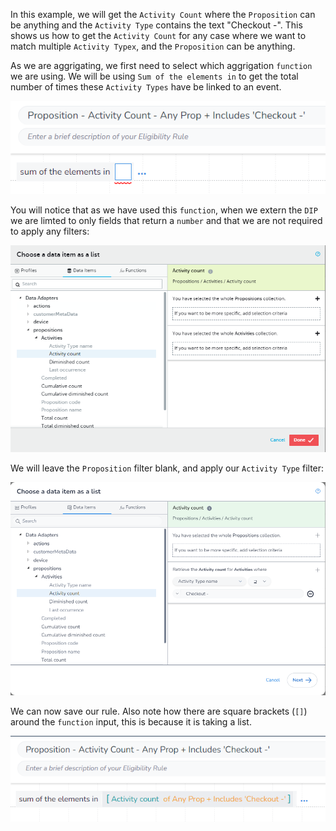 In this example, we will get the `Activity Count` where the `Proposition` can be anything and the `Activity Type` contains the text "Checkout -". This shows us how to get the `Activity Count` for any case where we want to match multiple `Activity Typex`, and the `Proposition` can be anything.

As we are aggrigating, we first need to select which aggrigation `function` we are using. We will be using `Sum of the elements in` to get the total number of times these `Activity Types` have be linked to an event.

![](interest-activity_count-multiple_activities-all_propositions-1.png)

You will notice that as we have used this `function`, when we extern the `DIP` we are limted to only fields that return a `number` and that we are not required to apply any filters:

![](interest-activity_count-multiple_activities-all_propositions-2.png)

We will leave the `Proposition` filter blank, and apply our `Activity Type` filter:

![](interest-activity_count-multiple_activities-all_propositions-3.png)

We can now save our rule. Also note how there are square brackets (`[]`) around the `function` input, this is because it is taking a list.

![](interest-activity_count-multiple_activities-all_propositions-4.png)
